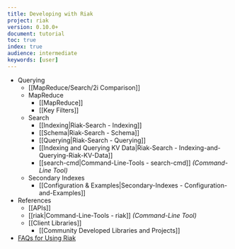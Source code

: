 ```yaml
---
title: Developing with Riak
project: riak
version: 0.10.0+
document: tutorial
toc: true
index: true
audience: intermediate
keywords: [user]
---
```


* Querying
  * [[MapReduce/Search/2i Comparison]]
  * MapReduce
     * [[MapReduce]]
     * [[Key Filters]]
  * Search
     * [[Indexing|Riak-Search - Indexing]]
     * [[Schema|Riak-Search - Schema]]
     * [[Querying|Riak-Search - Querying]]
     * [[Indexing and Querying KV Data|Riak-Search - Indexing-and-Querying-Riak-KV-Data]]
     * [[search-cmd|Command-Line-Tools - search-cmd]] *(Command-Line Tool)*
  * Secondary Indexes
     * [[Configuration &amp; Examples|Secondary-Indexes - Configuration-and-Examples]]
* References
  * [[APIs]]
  * [[riak|Command-Line-Tools - riak]] *(Command-Line Tool)*
  * [[Client Libraries]]
     * [[Community Developed Libraries and Projects]]
* [FAQs for Using Riak](/faqs/developing)
